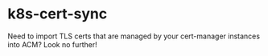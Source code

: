 # k8s-cert-sync
Need to import TLS certs that are managed by your cert-manager instances into ACM? Look no further!

